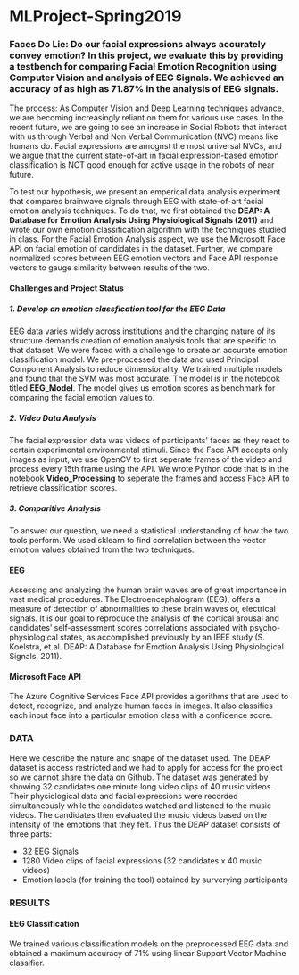 # MLProject-Spring2019
### Faces Do Lie: Do our facial expressions always accurately convey emotion? In this project, we evaluate this by providing a testbench for comparing Facial Emotion Recognition using Computer Vision and analysis of EEG Signals. We achieved an accuracy of as high as __71.87%__ in the analysis of EEG signals.

The process: As Computer Vision and Deep Learning techniques advance, we are becoming increasingly reliant on them for various use cases. In the recent future, we are going to see an increase in Social Robots that interact with us through Verbal and Non Verbal Communication (NVC) means like humans do. Facial expressions are amognst the most universal NVCs, and we argue that the current state-of-art in facial expression-based emotion classification is NOT good enough for active usage in the robots of near future. 

To test our hypothesis, we present an emperical data analysis experiment that compares brainwave signals through EEG with state-of-art facial emotion analysis techniques. To do that, we first obtained the __DEAP: A Database for Emotion Analysis Using Physiological Signals (2011)__ and wrote our own emotion classification algorithm with the techniques studied in class. For the Facial Emotion Analysis aspect, we use the Microsoft Face API on facial emotion of candidates in the dataset. Further, we compare normalized scores between EEG emotion vectors and Face API response vectors to gauge similarity between results of the two. 

#### Challenges and Project Status
##### 1. Develop an emotion classfication tool for the EEG Data
EEG data varies widely across institutions and the changing nature of its structure demands creation of emotion analysis tools that are specific to that dataset. We were faced with a challenge to create an accurate emotion classification model. We pre-processed the data and used Principal Component Analysis to reduce dimensionality. We trained multiple models and found that the SVM was most accurate. The model is in the notebook titled __EEG_Model__. The model gives us emotion scores as benchmark for comparing the facial emotion values to.

##### 2. Video Data Analysis
The facial expression data was videos of participants' faces as they react to certain experimental environmental stimuli. Since the Face API accepts only images as input, we use OpenCV to first seperate frames of the video and process every 15th frame using the API. We wrote Python code that is in the notebook __Video_Processing__ to seperate the frames and access Face API to retrieve classification scores.

##### 3. Comparitive Analysis
To answer our question, we need a statistical understanding of how the two tools perform. We used sklearn to find correlation between the vector emotion values obtained from the two techniques. 

#### EEG
Assessing and analyzing the human brain waves are of great importance in vast medical procedures. The Electroencephalogram (EEG), offers a measure of detection of abnormalities to these brain waves or, electrical signals. It is our goal to reproduce the analysis of the cortical arousal and candidates’ self-assessment scores correlations associated with psycho-physiological states, as accomplished previously by an IEEE study (S. Koelstra, et.al. DEAP: A Database for Emotion Analysis Using Physiological Signals, 2011).

#### Microsoft Face API
The Azure Cognitive Services Face API provides algorithms that are used to detect, recognize, and analyze human faces in images. It also classifies each input face into a particular emotion class with a confidence score.

### DATA
Here we describe the nature and shape of the dataset used. The DEAP dataset is access restricted and we had to apply for access for the project so we cannot share the data on Github. The dataset was generated by showing 32 candidates one minute long video clips of 40 music videos. Their physiological data and facial expressions were recorded simultaneously while the candidates watched and listened to the music videos. The candidates then evaluated the music videos based on the intensity of the emotions that they felt. Thus the DEAP dataset consists of three parts:
* 32 EEG Signals
* 1280 Video clips of facial expressions (32 candidates x 40 music videos)
* Emotion labels (for training the tool) obtained by surverying participants



### RESULTS
#### EEG Classification
We trained various classification models on the preprocessed EEG data and obtained a maximum accuracy of 71% using linear Support Vector Machine classifier. 
